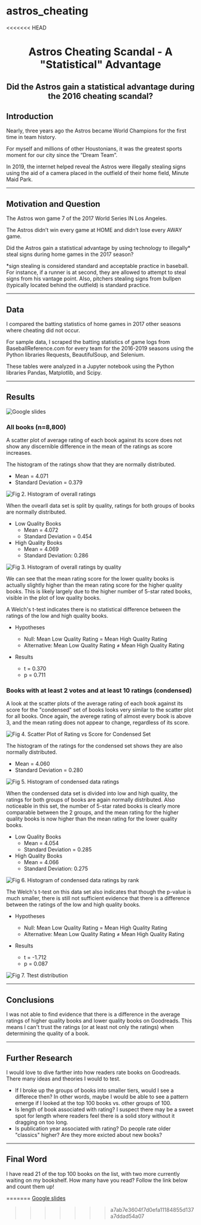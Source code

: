 # astros_cheating

<<<<<<< HEAD
# <div align="center"> Astros Cheating Scandal - A "Statistical" Advantage </div>
## <div align="center"> Did the Astros gain a statistical advantage during the 2016 cheating scandal? </div>

## Introduction
Nearly, three years ago the Astros became World Champions for the first time in team history.

For myself and millions of other Houstonians, it was the greatest sports moment for our city since the “Dream Team”.

In 2019, the internet helped reveal the Astros were illegally stealing signs using the aid of a camera placed in the outfield of their home field, Minute Maid Park.
<hr>

## Motivation and Question
The Astros won game 7 of the 2017 World Series IN Los Angeles.

The Astros didn’t win every game at HOME and didn’t lose every AWAY game.

Did the Astros gain a statistical advantage by using technology to illegally* steal signs during home games in the 2017 season?

*sign stealing is considered standard and acceptable practice in baseball. For instance, if a runner is at second, they are allowed to attempt to steal signs from his vantage point. Also, pitchers stealing signs from bullpen (typically located behind the outfield) is standard practice. 


<hr>

## Data

I compared the batting statistics of home games in 2017 other seasons where cheating did not occur. 

For sample data, I scraped the batting statistics of game logs from BaseballReference.com for every team for the 2016-2019 seasons using the Python libraries Requests, BeautifulSoup, and Selenium.

These tables were analyzed in a Jupyter notebook using the Python libraries Pandas, Matplotlib, and Scipy.

<hr>

## Results
![Google slides](https://docs.google.com/presentation/d/1gSG-Mp-hF2VJSk-AV4ZL5yBG-SuRmoIIbvnsa0fxA-4/edit#slide=id.g742e3e7cd_1_33)

### All books (n=8,800)

A scatter plot of average rating of each book against its score does not show any discernible difference in the mean of the ratings as score increases.


The histogram of the ratings show that they are normally distributed.
* Mean = 4.071
* Standard Deviation = 0.379

![Fig 2. Histogram of overall ratings](img/all_ratings_histogram.png)

When the ovearll data set is split by quality, ratings for both groups of books are normally distributed.
* Low Quality Books
    * Mean = 4.072
    * Standard Deviation = 0.454
* High Quality Books
    * Mean = 4.069
    * Standard Deviation: 0.286

![Fig 3. Histogram of overall ratings by quality](img/all_ratings_by_rank_histogram.png)

We can see that the mean rating score for the lower quality books is actually slightly higher than the mean rating score for the higher quality books. This is likely largely due to the higher number of 5-star rated books, visible in the plot of low quality books.

A Welch's t-test indicates there is no statistical difference between the ratings of the low and high quality books.

* Hypotheses
    * Null: Mean Low Quality Rating = Mean High Quality Rating
    * Alternative: Mean Low Quality Rating ≠ Mean High Quality Rating

* Results
    * t = 0.370
    * p = 0.711

### Books with at least 2 votes and at least 10 ratings (condensed)

A look at the scatter plots of the average rating of each book against its score for the "condensed" set of books looks very similar to the scatter plot for all books. Once again, the averege rating of almost every book is above 3, and the mean rating does not appear to change, regardless of its score.

![Fig 4. Scatter Plot of Rating vs Score for Condensed Set](img/sufficient_scatter_rating_score.png)

The histogram of the ratings for the condensed set shows they are also normally distributed.

* Mean = 4.060
* Standard Deviation = 0.280

![Fig 5. Histogram of condensed data ratings](img/sufficient_ratings_histogram.png)

When the condensed data set is divided into low and high quality, the ratings for both groups of books are again normally distributed. Also noticeable in this set, the number of 5-star rated books is clearly more comparable between the 2 groups, and the mean rating for the higher quality books is now higher than the mean rating for the lower quality books.

* Low Quality Books
    * Mean = 4.054
    * Standard Deviation = 0.285
* High Quality Books
    * Mean = 4.066
    * Standard Deviation: 0.275

![Fig 6. Histogram of condensed data ratings by rank](img/sufficient_ratings_by_rank_histogram.png)

The Welch's t-test on this data set also indicates that though the p-value is much smaller, there is still not sufficient evidence that there is a difference between the ratings of the low and high quality books.

* Hypotheses
    * Null: Mean Low Quality Rating = Mean High Quality Rating
    * Alternative: Mean Low Quality Rating ≠ Mean High Quality Rating

* Results
    * t = -1.712
    * p = 0.087

![Fig 7. Ttest distribution](img/2_sided_ttest_distribution.png)

<hr>

## Conclusions

I was not able to find evidence that there is a difference in the average ratings of higher quality books and lower quality books on Goodreads. This means I can't trust the ratings (or at least not only the ratings) when determining the quality of a book.

<hr>

## Further Research

I would love to dive farther into how readers rate books on Goodreads. There many ideas and theories I would to test.
* If I broke up the groups of books into smaller tiers, would I see a differece then? In other words, maybe I would be able to see a pattern emerge if I looked at the top 100 books vs. other groups of 100.
* Is length of book associated with rating? I suspect there may be a sweet spot for length where readers feel there is a solid story without it dragging on too long.
* Is publication year associated with rating? Do people rate older "classics" higher? Are they more exicted about new books?

<hr>

## Final Word

I have read 21 of the top 100 books on the list, with two more currently waiting on my bookshelf. How many have you read? Follow the link below and count them up!

=======
[Google slides](https://docs.google.com/presentation/d/1gSG-Mp-hF2VJSk-AV4ZL5yBG-SuRmoIIbvnsa0fxA-4/edit?usp=sharing)
>>>>>>> a7ab7e3604f7d0efa11184855d137a7ddad54a07
